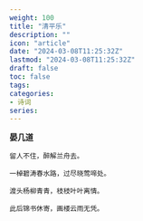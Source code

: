 ```yaml
---
weight: 100
title: "清平乐"
description: ""
icon: "article"
date: "2024-03-08T11:25:32Z"
lastmod: "2024-03-08T11:25:32Z"
draft: false
toc: false
tags:
categories:
- 诗词
series:
---
```


**晏几道**

```
留人不住，醉解兰舟去。

一棹碧涛春水路，过尽晓莺啼处。

渡头杨柳青青，枝枝叶叶离情。

此后锦书休寄，画楼云雨无凭。
```
